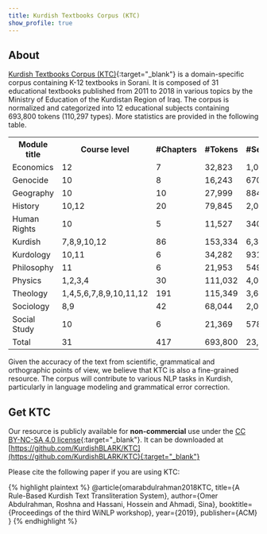 ```yaml
---
title: Kurdish Textbooks Corpus (KTC)
show_profile: true
---
```


## About

[Kurdish Textbooks Corpus (KTC)](https://github.com/KurdishBLARK/KTC){:target="_blank"} is a domain-specific corpus containing K-12 textbooks in Sorani. It is composed of 31 educational textbooks published from 2011 to 2018 in various topics by the Ministry of Education of the Kurdistan Region of Iraq. The corpus is normalized and categorized into 12 educational subjects containing 693,800 tokens (110,297 types). More statistics are provided in the following table. 


<table align="center" class="table table-bordered table-hover table-condensed">
  <tr>
    <th>Module title</th>
    <th>Course level</th>
    <th>#Chapters</th>
    <th>#Tokens</th>
    <th>#Sentences</th>
  </tr>
  <tr>
    <td>Economics</td>
    <td>12</td>
    <td>7</td>
    <td>32,823</td>
    <td>1,023</td>
  </tr>
  <tr>
    <td>Genocide</td>
    <td>10</td>
    <td>8</td>
    <td>16,243</td>
    <td>670</td>
  </tr>
  <tr>
    <td>Geography</td>
    <td>10</td>
    <td>10</td>
    <td>27,999</td>
    <td>884</td>
  </tr>
  <tr>
    <td>History</td>
    <td>10,12</td>
    <td>20</td>
    <td>79,845</td>
    <td>2,065</td>
  </tr>
  <tr>
    <td>Human Rights</td>
    <td>10</td>
    <td>5</td>
    <td>11,527</td>
    <td>340</td>
  </tr>
  <tr>
    <td>Kurdish</td>
    <td>7,8,9,10,12</td>
    <td>86</td>
    <td>153,334</td>
    <td>6,348</td>
  </tr>
  <tr>
    <td>Kurdology</td>
    <td>10,11</td>
    <td>6</td>
    <td>34,282</td>
    <td>931</td>
  </tr>
  <tr>
    <td>Philosophy</td>
    <td>11</td>
    <td>6</td>
    <td>21,953</td>
    <td>549</td>
  </tr>
  <tr>
    <td>Physics</td>
    <td>1,2,3,4</td>
    <td>30</td>
    <td>111,032</td>
    <td>4,022</td>
  </tr>
  <tr>
    <td>Theology</td>
    <td>1,4,5,6,7,8,9,10,11,12</td>
    <td>191</td>
    <td>115,349</td>
    <td>3,661</td>
  </tr>
  <tr>
    <td>Sociology</td>
    <td>8,9</td>
    <td>42</td>
    <td>68,044</td>
    <td>2,082</td>
  </tr>
  <tr>
    <td>Social Study</td>
    <td>10</td>
    <td>6</td>
    <td>21,369</td>
    <td>578</td>
  </tr>
  <tr>
    <td>Total</td>
    <td>31</td>
    <td>417</td>
    <td>693,800</td>
    <td>23,153</td>
  </tr>
</table>

Given the accuracy of the text from scientific, grammatical and orthographic points of view, we believe that KTC is also a fine-grained resource. The corpus will contribute to various NLP tasks in Kurdish, particularly in language modeling and grammatical error correction.

## Get KTC

Our resource is publicly available for <b>non-commercial</b> use under the [CC BY-NC-SA 4.0 license](https://creativecommons.org/licenses/by-nc-sa/4.0/){:target="_blank"}. It can be downloaded at [https://github.com/KurdishBLARK/KTC](https://github.com/KurdishBLARK/KTC){:target="_blank"}


Please cite the following paper if you are using KTC:

{% highlight plaintext %}
  @article{omarabdulrahman2018KTC,
    title={A Rule-Based Kurdish Text Transliteration System},
    author={Omer Abdulrahman, Roshna and Hassani, Hossein and Ahmadi, Sina},
    booktitle={Proceedings of the third WiNLP workshop},
    year={2019},
    publisher={ACM}
  }
{% endhighlight %}
